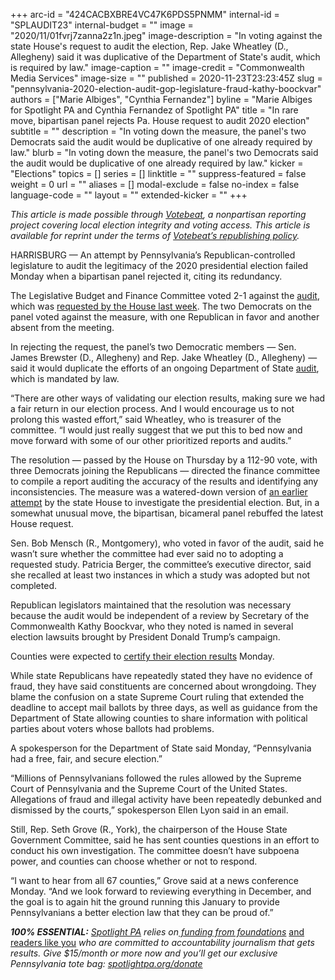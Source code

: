 +++
arc-id = "424CACBXBRE4VC47K6PDS5PNMM"
internal-id = "SPLAUDIT23"
internal-budget = ""
image = "2020/11/01fvrj7zanna2z1n.jpeg"
image-description = "In voting against the state House's request to audit the election, Rep. Jake Wheatley (D., Allegheny) said it was duplicative of the Department of State's audit, which is required by law."
image-caption = ""
image-credit = "Commonwealth Media Services"
image-size = ""
published = 2020-11-23T23:23:45Z
slug = "pennsylvania-2020-election-audit-gop-legislature-fraud-kathy-boockvar"
authors = ["Marie Albiges", "Cynthia Fernandez"]
byline = "Marie Albiges for Spotlight PA and Cynthia Fernandez of Spotlight PA"
title = "In rare move, bipartisan panel rejects Pa. House request to audit 2020 election"
subtitle = ""
description = "In voting down the measure, the panel's two Democrats said the audit would be duplicative of one already required by law."
blurb = "In voting down the measure, the panel's two Democrats said the audit would be duplicative of one already required by law."
kicker = "Elections"
topics = []
series = []
linktitle = ""
suppress-featured = false
weight = 0
url = ""
aliases = []
modal-exclude = false
no-index = false
language-code = ""
layout = ""
extended-kicker = ""
+++

<i>This article is made possible through </i><a href="http://votebeat.org/"><i>Votebeat</i></a><i>, a nonpartisan reporting project covering local election integrity and voting access. This article is available for reprint under the terms of </i><a href="https://votebeat.org/republishing/"><i>Votebeat’s republishing policy</i></a><i>.</i>

HARRISBURG — An attempt by Pennsylvania’s Republican-controlled legislature to audit the legitimacy of the 2020 presidential election failed Monday when a bipartisan panel rejected it, citing its redundancy.

The Legislative Budget and Finance Committee voted 2-1 against the <a href="https://www.legis.state.pa.us/cfdocs/billinfo/billinfo.cfm?syear=2019&sind=0&body=H&type=R&bn=1100" target=_blank>audit</a>, which was <a href="https://www.spotlightpa.org/news/2020/11/pennsylvania-election-2020-audit-review-republican-integrity-confusion/">requested by the House last week</a>. The two Democrats on the panel voted against the measure, with one Republican in favor and another absent from the meeting.

In rejecting the request, the panel’s two Democratic members — Sen. James Brewster (D., Allegheny) and Rep. Jake Wheatley (D., Allegheny) — said it would duplicate the efforts of an ongoing Department of State <a href="https://www.spotlightpa.org/news/2020/11/pennsylvania-election-2020-republican-fraud-cured-late-ballots/">audit</a>, which is mandated by law.

“There are other ways of validating our election results, making sure we had a fair return in our election process. And I would encourage us to not prolong this wasted effort,” said Wheatley, who is treasurer of the committee. “I would just really suggest that we put this to bed now and move forward with some of our other prioritized reports and audits.”

<script src="https://www.spotlightpa.org/embed.js" async></script><div data-spl-embed-version="1" data-spl-src="https://www.spotlightpa.org/embeds/donate/?teaser_text=Spotlight%20PA%20provides%20essential%2C%20public-service%20journalism%20thanks%20to%20readers%20like%20you.%20%3Cb%3EBecome%20a%20member%20today%20with%20a%20gift%20of%20%2415%2Fmonth%20or%20more%20and%20receive%20our%20exclusive%20Pennsylvania%20tote%20bag.%3C%2Fb%3E&cta_text=YES%2C%20COUNT%20ME%20IN&eyebrow_text=BECOME%20A%20MEMBER"></div>

The resolution — passed by the House on Thursday by a 112-90 vote, with three Democrats joining the Republicans — directed the finance committee to compile a report auditing the accuracy of the results and identifying any inconsistencies. The measure was a watered-down version of <a href="https://www.spotlightpa.org/news/2020/09/pa-election-integrity-committee-house-republicans-voting/">an earlier attempt</a> by the state House to investigate the presidential election. But, in a somewhat unusual move, the bipartisan, bicameral panel rebuffed the latest House request.

Sen. Bob Mensch (R., Montgomery), who voted in favor of the audit, said he wasn’t sure whether the committee had ever said no to adopting a requested study. Patricia Berger, the committee’s executive director, said she recalled at least two instances in which a study was adopted but not completed.

Republican legislators maintained that the resolution was necessary because the audit would be independent of a review by Secretary of the Commonwealth Kathy Boockvar, who they noted is named in several election lawsuits brought by President Donald Trump’s campaign.

Counties were expected to <a href="https://www.spotlightpa.org/news/2020/11/pennsylvania-election-certification-counties-donald-trump-delays/">certify their election results</a> Monday.

While state Republicans have repeatedly stated they have no evidence of fraud, they have said constituents are concerned about wrongdoing. They blame the confusion on a state Supreme Court ruling that extended the deadline to accept mail ballots by three days, as well as guidance from the Department of State allowing counties to share information with political parties about voters whose ballots had problems.

<script src="https://www.spotlightpa.org/embed.js" async></script><div data-spl-embed-version="1" data-spl-src="https://www.spotlightpa.org/embeds/newsletter/"></div>

A spokesperson for the Department of State said Monday, “Pennsylvania had a free, fair, and secure election.”

“Millions of Pennsylvanians followed the rules allowed by the Supreme Court of Pennsylvania and the Supreme Court of the United States. Allegations of fraud and illegal activity have been repeatedly debunked and dismissed by the courts,” spokesperson Ellen Lyon said in an email.

Still, Rep. Seth Grove (R., York), the chairperson of the House State Government Committee, said he has sent counties questions in an effort to conduct his own investigation. The committee doesn’t have subpoena power, and counties can choose whether or not to respond.

“I want to hear from all 67 counties,” Grove said at a news conference Monday. “And we look forward to reviewing everything in December, and the goal is to again hit the ground running this January to provide Pennsylvanians a better election law that they can be proud of.”

<i><b>100% ESSENTIAL:</b></i><i> </i><a href="https://www.spotlightpa.org/"><i>Spotlight PA</i></a><i> relies on</i><a href="https://www.spotlightpa.org/support"><i> funding from foundations</i></a><i> </i><a href="https://www.spotlightpa.org/support">and readers like you</a><i> who are committed to accountability journalism that gets results. Give $15/month or more now and you’ll get our exclusive Pennsylvania tote bag: </i><a href="http://spotlightpa.org/donate"><i>spotlightpa.org/donate</i></a>
